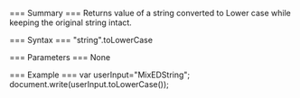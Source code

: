 === Summary ===
Returns value of a string converted to Lower case while keeping the original string intact.

=== Syntax ===
<syntaxhighlight lang="javascript">
"string".toLowerCase
</syntaxhighlight>

=== Parameters ===
None

=== Example ===
<syntaxhighlight lang="javascript">
var userInput="MixEDString";
document.write(userInput.toLowerCase());
</syntaxhighlight>